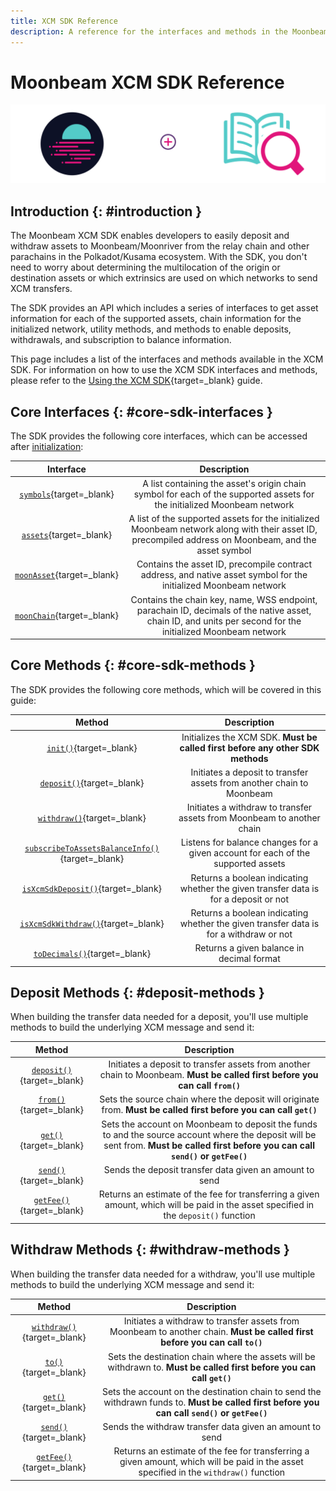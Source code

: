 ```yaml
---
title: XCM SDK Reference
description: A reference for the interfaces and methods in the Moonbeam XCM SDK, which can be used to send XCM transfers between Moonbeam and other chains in the ecosystem.
---
```


# Moonbeam XCM SDK Reference

![XCM SDK Banner](/images/builders/xcm/sdk/reference-banner.png)

## Introduction {: #introduction }

The Moonbeam XCM SDK enables developers to easily deposit and withdraw assets to Moonbeam/Moonriver from the relay chain and other parachains in the Polkadot/Kusama ecosystem. With the SDK, you don't need to worry about determining the multilocation of the origin or destination assets or which extrinsics are used on which networks to send XCM transfers.

The SDK provides an API which includes a series of interfaces to get asset information for each of the supported assets, chain information for the initialized network, utility methods, and methods to enable deposits, withdrawals, and subscription to balance information.

This page includes a list of the interfaces and methods available in the XCM SDK. For information on how to use the XCM SDK interfaces and methods, please refer to the [Using the XCM SDK](/builders/xcm/xcm-sdk/xcm-sdk){target=_blank} guide.

## Core Interfaces {: #core-sdk-interfaces }

The SDK provides the following core interfaces, which can be accessed after [initialization](/builders/xcm/xcm-sdk/xcm-sdk/#initializing):

|                                   Interface                                    |                                                                         Description                                                                         |
|:------------------------------------------------------------------------------:|:-----------------------------------------------------------------------------------------------------------------------------------------------------------:|
|       [`symbols`](/builders/xcm/xcm-sdk/xcm-sdk/#symbols){target=_blank}       |                   A list containing the asset's origin chain symbol for each of the supported assets for the initialized Moonbeam network                   |
|        [`assets`](/builders/xcm/xcm-sdk/xcm-sdk/#assets){target=_blank}        |    A list of the supported assets for the initialized Moonbeam network along with their asset ID, precompiled address on Moonbeam, and the asset symbol     |
|   [`moonAsset`](/builders/xcm/xcm-sdk/xcm-sdk/#native-assets){target=_blank}   |                      Contains the asset ID, precompile contract address, and native asset symbol for the initialized Moonbeam network                       |
| [`moonChain`](/builders/xcm/xcm-sdk/xcm-sdk/#native-chain-data){target=_blank} | Contains the chain key, name, WSS endpoint, parachain ID, decimals of the native asset, chain ID, and units per second for the initialized Moonbeam network |

## Core Methods {: #core-sdk-methods }

The SDK provides the following core methods, which will be covered in this guide:

|                                           Method                                            |                                      Description                                      |
|:-------------------------------------------------------------------------------------------:|:-------------------------------------------------------------------------------------:|
|           [`init()`](/builders/xcm/xcm-sdk/xcm-sdk/#initializing){target=_blank}            |    Initializes the XCM SDK. **Must be called first before any other SDK methods**     |
|            [`deposit()`](/builders/xcm/xcm-sdk/xcm-sdk/#deposit){target=_blank}             |         Initiates a deposit to transfer assets from another chain to Moonbeam         |
|           [`withdraw()`](/builders/xcm/xcm-sdk/xcm-sdk/#withdraw){target=_blank}            |        Initiates a withdraw to transfer assets from Moonbeam to another chain         |
| [`subscribeToAssetsBalanceInfo()`](/builders/xcm/xcm-sdk/xcm-sdk/#subscribe){target=_blank} |   Listens for balance changes for a given account for each of the supported assets    |
|     [`isXcmSdkDeposit()`](/builders/xcm/xcm-sdk/xcm-sdk/#deposit-check){target=_blank}      | Returns a boolean indicating whether the given transfer data is for a deposit or not  |
|    [`isXcmSdkWithdraw()`](/builders/xcm/xcm-sdk/xcm-sdk/#withdraw-check){target=_blank}     | Returns a boolean indicating whether the given transfer data is for a withdraw or not |
|          [`toDecimals()`](/builders/xcm/xcm-sdk/xcm-sdk/#decimals){target=_blank}           |                       Returns a given balance in decimal format                       |

## Deposit Methods {: #deposit-methods }

When building the transfer data needed for a deposit, you'll use multiple methods to build the underlying XCM message and send it:

|                                   Method                                    |                                                                                     Description                                                                                      |
|:---------------------------------------------------------------------------:|:------------------------------------------------------------------------------------------------------------------------------------------------------------------------------------:|
|    [`deposit()`](/builders/xcm/xcm-sdk/xcm-sdk/#deposit){target=_blank}     |                             Initiates a deposit to transfer assets from another chain to Moonbeam. **Must be called first before you can call `from()`**                             |
|       [`from()`](/builders/xcm/xcm-sdk/xcm-sdk/#from){target=_blank}        |                                  Sets the source chain where the deposit will originate from. **Must be called first before you can call `get()`**                                   |
|    [`get()`](/builders/xcm/xcm-sdk/xcm-sdk/#get-deposit){target=_blank}     | Sets the account on Moonbeam to deposit the funds to and the source account where the deposit will be sent from. **Must be called first before you can call `send()` or `getFee()`** |
|    [`send()`](/builders/xcm/xcm-sdk/xcm-sdk/#send-deposit){target=_blank}    |                                                               Sends the deposit transfer data given an amount to send                                                                |
| [`getFee()`](/builders/xcm/xcm-sdk/xcm-sdk/#get-fee-deposit){target=_blank} |                        Returns an estimate of the fee for transferring a given amount, which will be paid in the asset specified in the `deposit()` function                         |

## Withdraw Methods {: #withdraw-methods }

When building the transfer data needed for a withdraw, you'll use multiple methods to build the underlying XCM message and send it:

|                                    Method                                    |                                                                  Description                                                                  |
|:----------------------------------------------------------------------------:|:---------------------------------------------------------------------------------------------------------------------------------------------:|
|    [`withdraw()`](/builders/xcm/xcm-sdk/xcm-sdk/#withdraw){target=_blank}    |          Initiates a withdraw to transfer assets from Moonbeam to another chain. **Must be called first before you can call `to()`**          |
|          [`to()`](/builders/xcm/xcm-sdk/xcm-sdk/#to){target=_blank}          |            Sets the destination chain where the assets will be withdrawn to. **Must be called first before you can call `get()`**             |
|    [`get()`](/builders/xcm/xcm-sdk/xcm-sdk/#get-withdraw){target=_blank}     | Sets the account on the destination chain to send the withdrawn funds to. **Must be called first before you can call `send()` or `getFee()`** |
|   [`send()`](/builders/xcm/xcm-sdk/xcm-sdk/#send-withdraw){target=_blank}    |                                           Sends the withdraw transfer data given an amount to send                                            |
| [`getFee()`](/builders/xcm/xcm-sdk/xcm-sdk/#get-fee-withdraw){target=_blank} |    Returns an estimate of the fee for transferring a given amount, which will be paid in the asset specified in the `withdraw()` function     |
